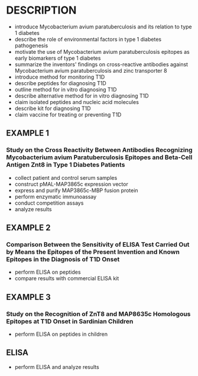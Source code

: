 # DESCRIPTION

- introduce Mycobacterium avium paratuberculosis and its relation to type 1 diabetes
- describe the role of environmental factors in type 1 diabetes pathogenesis
- motivate the use of Mycobacterium avium paratuberculosis epitopes as early biomarkers of type 1 diabetes
- summarize the inventors' findings on cross-reactive antibodies against Mycobacterium avium paratuberculosis and zinc transporter 8
- introduce method for monitoring T1D
- describe peptides for diagnosing T1D
- outline method for in vitro diagnosing T1D
- describe alternative method for in vitro diagnosing T1D
- claim isolated peptides and nucleic acid molecules
- describe kit for diagnosing T1D
- claim vaccine for treating or preventing T1D

## EXAMPLE 1

### Study on the Cross Reactivity Between Antibodies Recognizing Mycobacterium avium Paratuberculosis Epitopes and Beta-Cell Antigen Znt8 in Type 1 Diabetes Patients

- collect patient and control serum samples
- construct pMAL-MAP3865c expression vector
- express and purify MAP3865c-MBP fusion protein
- perform enzymatic immunoassay
- conduct competition assays
- analyze results

## EXAMPLE 2

### Comparison Between the Sensitivity of ELISA Test Carried Out by Means the Epitopes of the Present Invention and Known Epitopes in the Diagnosis of T1D Onset

- perform ELISA on peptides
- compare results with commercial ELISA kit

## EXAMPLE 3

### Study on the Recognition of ZnT8 and MAP8635c Homologous Epitopes at T1D Onset in Sardinian Children

- perform ELISA on peptides in children

## ELISA

- perform ELISA and analyze results

